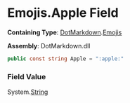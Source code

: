 # Emojis\.Apple Field

**Containing Type**: [DotMarkdown](../../README.md)\.[Emojis](../README.md)

**Assembly**: DotMarkdown\.dll

```csharp
public const string Apple = ":apple:"
```

### Field Value

System\.[String](https://docs.microsoft.com/en-us/dotnet/api/system.string)